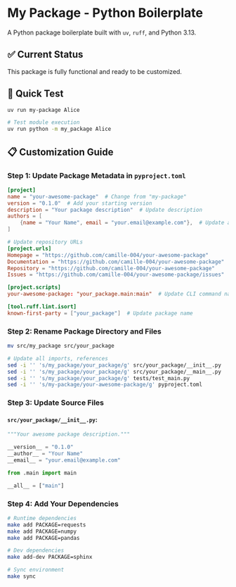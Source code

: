 # My Package - Python Boilerplate

A Python package boilerplate built with `uv`, `ruff`, and Python 3.13.

## ✅ Current Status

This package is fully functional and ready to be customized.

## 🚀 Quick Test

```bash
uv run my-package Alice

# Test module execution
uv run python -m my_package Alice
```

## 📋 Customization Guide

### Step 1: Update Package Metadata in `pyproject.toml`

```toml
[project]
name = "your-awesome-package"  # Change from "my-package"
version = "0.1.0"  # Add your starting version
description = "Your package description"  # Update description
authors = [
    {name = "Your Name", email = "your.email@example.com"},  # Update author info
]

# Update repository URLs
[project.urls]
Homepage = "https://github.com/camille-004/your-awesome-package"
Documentation = "https://github.com/camille-004/your-awesome-package"
Repository = "https://github.com/camille-004/your-awesome-package"
Issues = "https://github.com/camille-004/your-awesome-package/issues"

[project.scripts]
your-awesome-package: "your_package.main:main"  # Update CLI command name

[tool.ruff.lint.isort]
known-first-party = ["your_package"]  # Update package name
```

### Step 2: Rename Package Directory and Files

```bash
mv src/my_package src/your_package

# Update all imports, references
sed -i '' 's/my_package/your_package/g' src/your_package/__init__.py
sed -i '' 's/my_package/your_package/g' src/your_package/__main__.py
sed -i '' 's/my_package/your_package/g' tests/test_main.py
sed -i '' 's/my-package/your-awesome-package/g' pyproject.toml
```

### Step 3: Update Source Files
#### `src/your_package/__init__.py`:

```python
"""Your awesome package description."""

__version__ = "0.1.0"
__author__ = "Your Name"
__email__ = "your.email@example.com"

from .main import main

__all__ = ["main"]
```

### Step 4: Add Your Dependencies

```bash
# Runtime dependencies
make add PACKAGE=requests
make add PACKAGE=numpy
make add PACKAGE=pandas

# Dev dependencies
make add-dev PACKAGE=sphinx

# Sync environment
make sync
```
